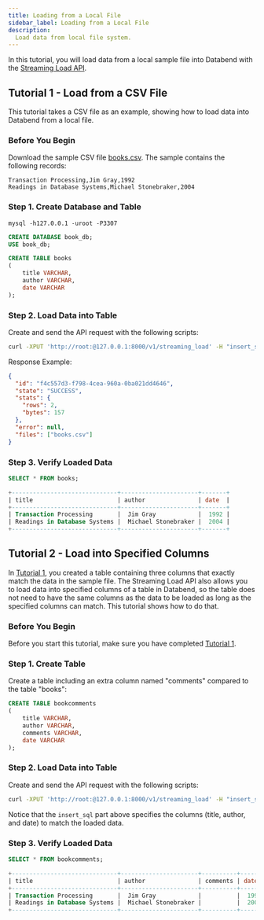 ```yaml
---
title: Loading from a Local File
sidebar_label: Loading from a Local File
description:
  Load data from local file system.
---
```


In this tutorial, you will load data from a local sample file into Databend with the [Streaming Load API](../11-integrations/00-api/03-streaming-load.md).

## Tutorial 1 - Load from a CSV File

This tutorial takes a CSV file as an example, showing how to load data into Databend from a local file.

### Before You Begin

Download the sample CSV file [books.csv](https://datafuse-1253727613.cos.ap-hongkong.myqcloud.com/data/books.csv). The sample contains the following records:

```
Transaction Processing,Jim Gray,1992
Readings in Database Systems,Michael Stonebraker,2004
```

### Step 1. Create Database and Table

```shell
mysql -h127.0.0.1 -uroot -P3307
```

```sql
CREATE DATABASE book_db;
USE book_db;

CREATE TABLE books
(
    title VARCHAR,
    author VARCHAR,
    date VARCHAR
);
```

### Step 2. Load Data into Table

Create and send the API request with the following scripts:

```bash
curl -XPUT 'http://root:@127.0.0.1:8000/v1/streaming_load' -H "insert_sql: insert into book_db.books file_format = (type = CSV skip_header = 0 field_delimiter = ',' record_delimiter = '\n')" -F "upload=@./books.csv"
```

Response Example:

```json
{
  "id": "f4c557d3-f798-4cea-960a-0ba021dd4646",
  "state": "SUCCESS",
  "stats": {
    "rows": 2,
    "bytes": 157
  },
  "error": null,
  "files": ["books.csv"]
}
```

### Step 3. Verify Loaded Data

```sql
SELECT * FROM books;

+------------------------------+----------------------+-------+
| title                        | author               | date  |
+------------------------------+----------------------+-------+
| Transaction Processing       |  Jim Gray            |  1992 |
| Readings in Database Systems |  Michael Stonebraker |  2004 |
+------------------------------+----------------------+-------+
```

## Tutorial 2 - Load into Specified Columns

In [Tutorial 1](#tutorial-1---load-from-a-csv-file), you created a table containing three columns that exactly match the data in the sample file. The Streaming Load API also allows you to load data into specified columns of a table in Databend, so the table does not need to have the same columns as the data to be loaded as long as the specified columns can match. This tutorial shows how to do that.

### Before You Begin

Before you start this tutorial, make sure you have completed [Tutorial 1](#tutorial-1---load-from-a-csv-file).

### Step 1. Create Table

Create a table including an extra column named "comments" compared to the table "books":

```sql
CREATE TABLE bookcomments
(
    title VARCHAR,
    author VARCHAR,
    comments VARCHAR,
    date VARCHAR
);
```

### Step 2. Load Data into Table

Create and send the API request with the following scripts:

```bash
curl -XPUT 'http://root:@127.0.0.1:8000/v1/streaming_load' -H "insert_sql: insert into book_db.bookcomments(title,author,date) file_format = (type = CSV skip_header = 0 field_delimiter = ',' record_delimiter = '\n')" -F "upload=@./books.csv"
```

Notice that the `insert_sql` part above specifies the columns (title, author, and date) to match the loaded data.

### Step 3. Verify Loaded Data

```sql
SELECT * FROM bookcomments;

+------------------------------+----------------------+----------+--------+
| title                        | author               | comments | date   |
+------------------------------+----------------------+----------+--------+
| Transaction Processing       |  Jim Gray            |          |  1992  |
| Readings in Database Systems |  Michael Stonebraker |          |  2004  |
+------------------------------+----------------------+----------+--------+
```